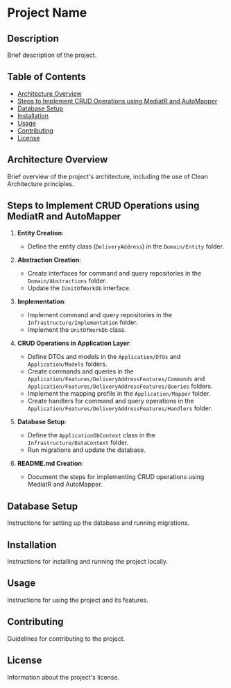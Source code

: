 # Project Name

## Description
Brief description of the project.

## Table of Contents
- [Architecture Overview](#architecture-overview)
- [Steps to Implement CRUD Operations using MediatR and AutoMapper](#steps-to-implement-crud-operations-using-mediatr-and-automapper)
- [Database Setup](#database-setup)
- [Installation](#installation)
- [Usage](#usage)
- [Contributing](#contributing)
- [License](#license)

## Architecture Overview
Brief overview of the project's architecture, including the use of Clean Architecture principles.

## Steps to Implement CRUD Operations using MediatR and AutoMapper
1. **Entity Creation**: 
    - Define the entity class (`DeliveryAddress`) in the `Domain/Entity` folder.

2. **Abstraction Creation**: 
    - Create interfaces for command and query repositories in the `Domain/Abstractions` folder.
    - Update the `IUnitOfWorkDb` interface.

3. **Implementation**: 
    - Implement command and query repositories in the `Infrastructure/Implementation` folder.
    - Implement the `UnitOfWorkDb` class.

4. **CRUD Operations in Application Layer**: 
    - Define DTOs and models in the `Application/DTOs` and `Application/Models` folders.
    - Create commands and queries in the `Application/Features/DeliveryAddressFeatures/Commands` and `Application/Features/DeliveryAddressFeatures/Queries` folders.
    - Implement the mapping profile in the `Application/Mapper` folder.
    - Create handlers for command and query operations in the `Application/Features/DeliveryAddressFeatures/Handlers` folder.

5. **Database Setup**: 
    - Define the `ApplicationDbContext` class in the `Infrastructure/DataContext` folder.
    - Run migrations and update the database.

6. **README.md Creation**: 
    - Document the steps for implementing CRUD operations using MediatR and AutoMapper.

## Database Setup
Instructions for setting up the database and running migrations.

## Installation
Instructions for installing and running the project locally.

## Usage
Instructions for using the project and its features.

## Contributing
Guidelines for contributing to the project.

## License
Information about the project's license.
